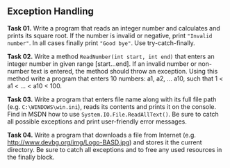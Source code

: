 ## Exception Handling

**Task 01.** Write a program that reads an integer number and calculates and prints its square root. If the number is invalid or negative, print `"Invalid number"`. In all cases finally print `"Good bye"`. Use try-catch-finally.

**Task 02.** Write a method `ReadNumber(int start, int end)` that enters an integer number in given range [start...end]. If an invalid number or non-number text is entered, the method should throw an exception. Using this method write a program that enters 10 numbers: a1, a2, ... a10, such that 1 < a1 < ... < a10 < 100.

**Task 03.** Write a program that enters file name along with its full file path (e.g. `C:\WINDOWS\win.ini`), reads its contents and prints it on the console. Find in MSDN how to use `System.IO.File.ReadAllText()`. Be sure to catch all possible exceptions and print user-friendly error messages.

**Task 04.** Write a program that downloads a file from Internet (e.g. http://www.devbg.org/img/Logo-BASD.jpg) and stores it the current directory. Be sure to catch all exceptions and to free any used resources in the finally block.
